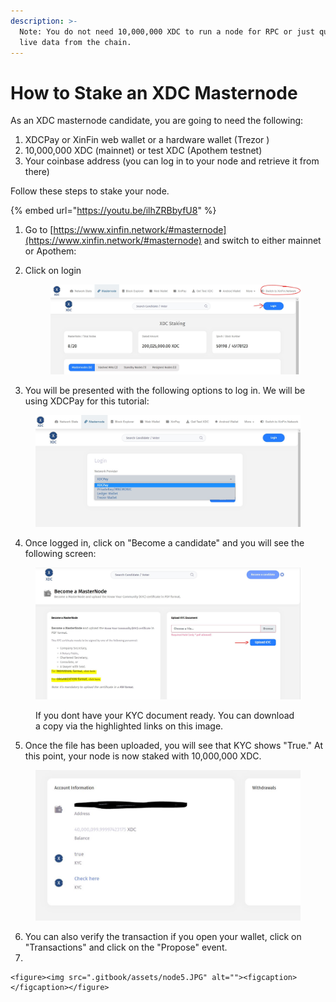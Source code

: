```yaml
---
description: >-
  Note: You do not need 10,000,000 XDC to run a node for RPC or just querying
  live data from the chain.
---
```


# How to Stake an XDC Masternode

As an XDC masternode candidate, you are going to need the following:&#x20;

1. XDCPay or XinFin web wallet or a hardware wallet (Trezor )
2. 10,000,000 XDC (mainnet) or test XDC (Apothem testnet)
3. Your coinbase address (you can log in to your node and retrieve it from there)

Follow these steps to stake your node.

{% embed url="https://youtu.be/ilhZRBbyfU8" %}

1. Go to [https://www.xinfin.network/#masternode](https://www.xinfin.network/#masternode) and switch to either mainnet or Apothem:&#x20;
2.  Click on login

    <figure><img src=".gitbook/assets/node1.JPG" alt=""><figcaption></figcaption></figure>
3. You will be presented with the following options to log in. We will be using XDCPay for this tutorial:&#x20;

<figure><img src=".gitbook/assets/node2.JPG" alt=""><figcaption></figcaption></figure>

4. Once logged in, click on "Become a candidate" and you will see the following screen:

<figure><img src=".gitbook/assets/node3.JPG" alt=""><figcaption><p>If you dont have your KYC document ready. You can download a copy via the highlighted links on this image. </p></figcaption></figure>

5. Once the file has been uploaded, you will see that KYC shows "True." At this point, your node is now staked with 10,000,000 XDC.  &#x20;

<figure><img src=".gitbook/assets/node4.JPG" alt=""><figcaption></figcaption></figure>

6. You can also verify the transaction if you open your wallet, click on "Transactions" and click on the "Propose" event. &#x20;
7.

    <figure><img src=".gitbook/assets/node5.JPG" alt=""><figcaption></figcaption></figure>
